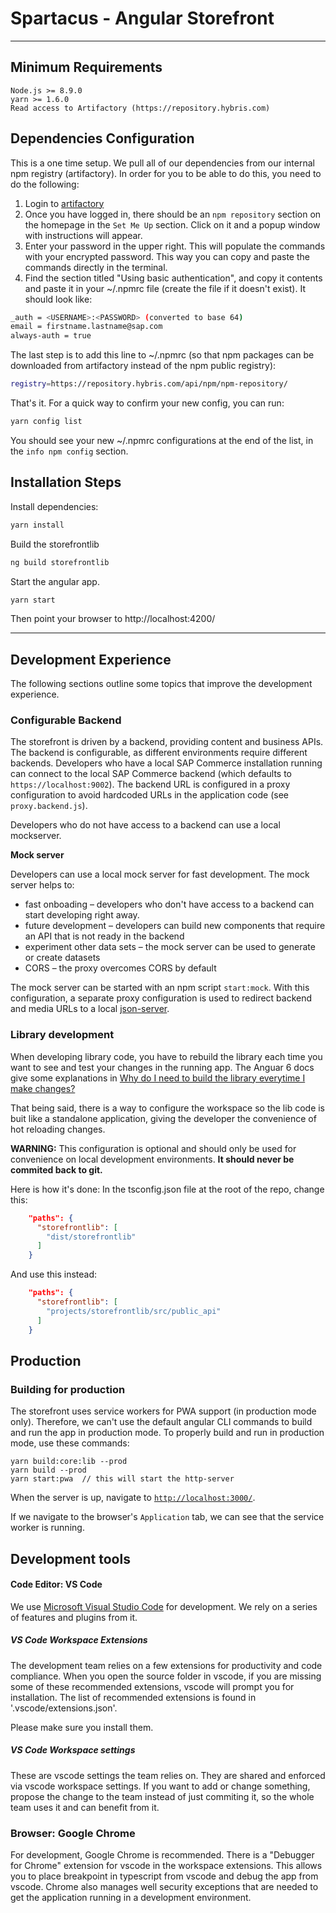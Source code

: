 # Spartacus - Angular Storefront

---

## Minimum Requirements

```
Node.js >= 8.9.0
yarn >= 1.6.0
Read access to Artifactory (https://repository.hybris.com)
```

## Dependencies Configuration

This is a one time setup. We pull all of our dependencies from our internal npm registry (artifactory). In order for you to be able to do this, you need to do the following:

1.  Login to [artifactory](https://repository.hybris.com/webapp/#/login)
2.  Once you have logged in, there should be an `npm repository` section on the homepage in the `Set Me Up` section. Click on it and a popup window with instructions will appear.
3.  Enter your password in the upper right. This will populate the commands with your encrypted password. This way you can copy and paste the commands directly in the terminal.
4.  Find the section titled "Using basic authentication", and copy it contents and paste it in your ~/.npmrc file (create the file if it doesn't exist). It should look like:

```bash
_auth = <USERNAME>:<PASSWORD> (converted to base 64)
email = firstname.lastname@sap.com
always-auth = true
```

The last step is to add this line to ~/.npmrc (so that npm packages can be downloaded from artifactory instead of the npm public registry):

```bash
registry=https://repository.hybris.com/api/npm/npm-repository/
```

That's it. For a quick way to confirm your new config, you can run:

```bash
yarn config list
```

You should see your new ~/.npmrc configurations at the end of the list, in the `info npm config` section.

## Installation Steps

Install dependencies:

```bash
yarn install
```

Build the storefrontlib

```bash
ng build storefrontlib
```

Start the angular app.

```bash
yarn start
```

Then point your browser to http://localhost:4200/

---

## Development Experience

The following sections outline some topics that improve the development experience.

### Configurable Backend

The storefront is driven by a backend, providing content and business APIs. The backend is configurable, as different environments require different backends.
Developers who have a local SAP Commerce installation running can connect to the local SAP Commerce backend (which defaults to `https://localhost:9002`). The backend URL is configured in a proxy configuration to avoid hardcoded URLs in the application code (see `proxy.backend.js`).

Developers who do not have access to a backend can use a local mockserver.

**Mock server**

Developers can use a local mock server for fast development. The mock server helps to:

- fast onboading – developers who don't have access to a backend can start developing right away.
- future development – developers can build new components that require an API that is not ready in the backend
- experiment other data sets – the mock server can be used to generate or create datasets
- CORS – the proxy overcomes CORS by default

The mock server can be started with an npm script `start:mock`. With this configuration, a separate proxy configuration is used to redirect backend and media URLs to a local [json-server](https://github.com/typicode/json-serve).

### Library development

When developing library code, you have to rebuild the library each time you want to see and test your changes in the running app. The Anguar 6 docs give some explanations in [Why do I need to build the library everytime I make changes?](https://github.com/angular/angular-cli/wiki/stories-create-library#why-do-i-need-to-build-the-library-everytime-i-make-changes)

That being said, there is a way to configure the workspace so the lib code is buit like a standalone application, giving the developer the convenience of hot reloading changes.

**WARNING:** This configuration is optional and should only be used for convenience on local development environments. **It should never be commited back to git.**

Here is how it's done: In the tsconfig.json file at the root of the repo, change this:

```json
    "paths": {
      "storefrontlib": [
        "dist/storefrontlib"
      ]
    }
```

And use this instead:

```json
    "paths": {
      "storefrontlib": [
        "projects/storefrontlib/src/public_api"
      ]
    }
```

## Production

### Building for production

The storefront uses service workers for PWA support (in production mode only). Therefore, we can't use the default angular CLI commands to build and run the app in production mode. To properly build and run in production mode, use these commands:

```
yarn build:core:lib --prod
yarn build --prod
yarn start:pwa  // this will start the http-server
```

When the server is up, navigate to [`http://localhost:3000/`](http://localhost:3000/).

If we navigate to the browser's `Application` tab, we can see that the service worker is running.

## Development tools

#### Code Editor: VS Code

We use [Microsoft Visual Studio Code](https://code.visualstudio.com) for development. We rely on a series of features and plugins from it.

##### VS Code Workspace Extensions

The development team relies on a few extensions for productivity and code compliance. When you open the source folder in vscode, if you are missing some of these recommended extensions, vscode will prompt you for installation. The list of recommended extensions is found in '.vscode/extensions.json'.

Please make sure you install them.

##### VS Code Workspace settings

These are vscode settings the team relies on. They are shared and enforced via vscode workspace settings. If you want to add or change something, propose the change to the team instead of just commiting it, so the whole team uses it and can benefit from it.

### Browser: Google Chrome

For development, Google Chrome is recommended. There is a "Debugger for Chrome" extension for vscode in the workspace extensions. This allows you to place breakpoint in typescript from vscode and debug the app from vscode.
Chrome also manages well security exceptions that are needed to get the application running in a development environment.
